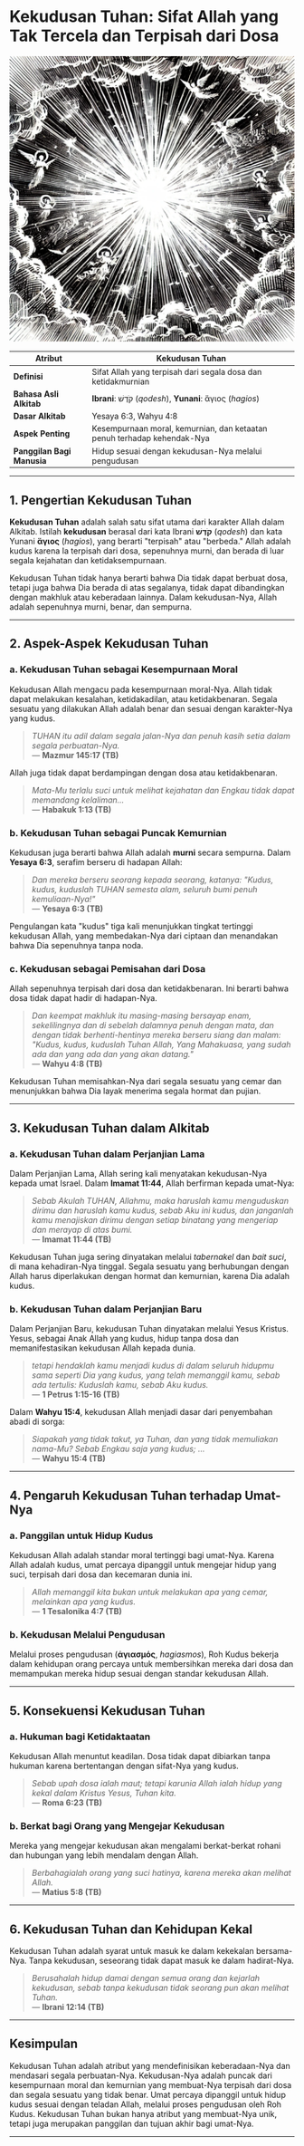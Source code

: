 # **Kekudusan Tuhan: Sifat Allah yang Tak Tercela dan Terpisah dari Dosa**

![Ilustrasi gambaran tentang kekudusan Tuhan](konten/img/iman_kristen/kekudusan_tuhan.webp)

| **Atribut**               | Kekudusan Tuhan                                                         |
|---------------------------|-------------------------------------------------------------------------|
| **Definisi**              | Sifat Allah yang terpisah dari segala dosa dan ketidakmurnian           |
| **Bahasa Asli Alkitab**   | **Ibrani**: קֹדֶשׁ (*qodesh*), **Yunani**: ἅγιος (*hagios*)               |
| **Dasar Alkitab**         | Yesaya 6:3, Wahyu 4:8                                                   |
| **Aspek Penting**         | Kesempurnaan moral, kemurnian, dan ketaatan penuh terhadap kehendak-Nya |
| **Panggilan Bagi Manusia**| Hidup sesuai dengan kekudusan-Nya melalui pengudusan                    |

---

## 1. Pengertian Kekudusan Tuhan

**Kekudusan Tuhan** adalah salah satu sifat utama dari karakter Allah dalam Alkitab. Istilah **kekudusan** berasal dari kata Ibrani **קֹדֶשׁ** (*qodesh*) dan kata Yunani **ἅγιος** (*hagios*), yang berarti "terpisah" atau "berbeda." Allah adalah kudus karena Ia terpisah dari dosa, sepenuhnya murni, dan berada di luar segala kejahatan dan ketidaksempurnaan.

Kekudusan Tuhan tidak hanya berarti bahwa Dia tidak dapat berbuat dosa, tetapi juga bahwa Dia berada di atas segalanya, tidak dapat dibandingkan dengan makhluk atau keberadaan lainnya. Dalam kekudusan-Nya, Allah adalah sepenuhnya murni, benar, dan sempurna.

---

## 2. Aspek-Aspek Kekudusan Tuhan

### a. Kekudusan Tuhan sebagai Kesempurnaan Moral

Kekudusan Allah mengacu pada kesempurnaan moral-Nya. Allah tidak dapat melakukan kesalahan, ketidakadilan, atau ketidakbenaran. Segala sesuatu yang dilakukan Allah adalah benar dan sesuai dengan karakter-Nya yang kudus. 

> *TUHAN itu adil dalam segala jalan-Nya dan penuh kasih setia dalam segala perbuatan-Nya.*  
> — **Mazmur 145:17 (TB)**

Allah juga tidak dapat berdampingan dengan dosa atau ketidakbenaran.

> *Mata-Mu terlalu suci untuk melihat kejahatan dan Engkau tidak dapat memandang kelaliman...*  
> — **Habakuk 1:13 (TB)**

### b. Kekudusan Tuhan sebagai Puncak Kemurnian

Kekudusan juga berarti bahwa Allah adalah **murni** secara sempurna. Dalam **Yesaya 6:3**, serafim berseru di hadapan Allah:

> *Dan mereka berseru seorang kepada seorang, katanya: "Kudus, kudus, kuduslah TUHAN semesta alam, seluruh bumi penuh kemuliaan-Nya!"*  
> — **Yesaya 6:3 (TB)**

Pengulangan kata "kudus" tiga kali menunjukkan tingkat tertinggi kekudusan Allah, yang membedakan-Nya dari ciptaan dan menandakan bahwa Dia sepenuhnya tanpa noda.

### c. Kekudusan sebagai Pemisahan dari Dosa

Allah sepenuhnya terpisah dari dosa dan ketidakbenaran. Ini berarti bahwa dosa tidak dapat hadir di hadapan-Nya.

> *Dan keempat makhluk itu masing-masing bersayap enam, sekelilingnya dan di sebelah dalamnya penuh dengan mata, dan dengan tidak berhenti-hentinya mereka berseru siang dan malam: "Kudus, kudus, kuduslah Tuhan Allah, Yang Mahakuasa, yang sudah ada dan yang ada dan yang akan datang."*  
> — **Wahyu 4:8 (TB)**

Kekudusan Tuhan memisahkan-Nya dari segala sesuatu yang cemar dan menunjukkan bahwa Dia layak menerima segala hormat dan pujian.

---

## 3. Kekudusan Tuhan dalam Alkitab

### a. Kekudusan Tuhan dalam Perjanjian Lama

Dalam Perjanjian Lama, Allah sering kali menyatakan kekudusan-Nya kepada umat Israel. Dalam **Imamat 11:44**, Allah berfirman kepada umat-Nya:

> *Sebab Akulah TUHAN, Allahmu, maka haruslah kamu menguduskan dirimu dan haruslah kamu kudus, sebab Aku ini kudus, dan janganlah kamu menajiskan dirimu dengan setiap binatang yang mengeriap dan merayap di atas bumi.*  
> — **Imamat 11:44 (TB)**

Kekudusan Tuhan juga sering dinyatakan melalui *tabernakel* dan *bait suci*, di mana kehadiran-Nya tinggal. Segala sesuatu yang berhubungan dengan Allah harus diperlakukan dengan hormat dan kemurnian, karena Dia adalah kudus.

### b. Kekudusan Tuhan dalam Perjanjian Baru

Dalam Perjanjian Baru, kekudusan Tuhan dinyatakan melalui Yesus Kristus. Yesus, sebagai Anak Allah yang kudus, hidup tanpa dosa dan memanifestasikan kekudusan Allah kepada dunia.

> *tetapi hendaklah kamu menjadi kudus di dalam seluruh hidupmu sama seperti Dia yang kudus, yang telah memanggil kamu,
sebab ada tertulis: Kuduslah kamu, sebab Aku kudus.*  
> — **1 Petrus 1:15-16 (TB)**

Dalam **Wahyu 15:4**, kekudusan Allah menjadi dasar dari penyembahan abadi di sorga:

> *Siapakah yang tidak takut, ya Tuhan, dan yang tidak memuliakan nama-Mu? Sebab Engkau saja yang kudus; ...*  
> — **Wahyu 15:4 (TB)**

---

## 4. Pengaruh Kekudusan Tuhan terhadap Umat-Nya

### a. Panggilan untuk Hidup Kudus

Kekudusan Allah adalah standar moral tertinggi bagi umat-Nya. Karena Allah adalah kudus, umat percaya dipanggil untuk mengejar hidup yang suci, terpisah dari dosa dan kecemaran dunia ini.

> *Allah memanggil kita bukan untuk melakukan apa yang cemar, melainkan apa yang kudus.*  
> — **1 Tesalonika 4:7 (TB)**

### b. Kekudusan Melalui Pengudusan

Melalui proses pengudusan (**ἁγιασμός**, *hagiasmos*), Roh Kudus bekerja dalam kehidupan orang percaya untuk membersihkan mereka dari dosa dan memampukan mereka hidup sesuai dengan standar kekudusan Allah.

---

## 5. Konsekuensi Kekudusan Tuhan

### a. Hukuman bagi Ketidaktaatan

Kekudusan Allah menuntut keadilan. Dosa tidak dapat dibiarkan tanpa hukuman karena bertentangan dengan sifat-Nya yang kudus.

> *Sebab upah dosa ialah maut; tetapi karunia Allah ialah hidup yang kekal dalam Kristus Yesus, Tuhan kita.*  
> — **Roma 6:23 (TB)**

### b. Berkat bagi Orang yang Mengejar Kekudusan

Mereka yang mengejar kekudusan akan mengalami berkat-berkat rohani dan hubungan yang lebih mendalam dengan Allah.

> *Berbahagialah orang yang suci hatinya, karena mereka akan melihat Allah.*  
> — **Matius 5:8 (TB)**

---

## 6. Kekudusan Tuhan dan Kehidupan Kekal

Kekudusan Tuhan adalah syarat untuk masuk ke dalam kekekalan bersama-Nya. Tanpa kekudusan, seseorang tidak dapat masuk ke dalam hadirat-Nya.

> *Berusahalah hidup damai dengan semua orang dan kejarlah kekudusan, sebab tanpa kekudusan tidak seorang pun akan melihat Tuhan.*  
> — **Ibrani 12:14 (TB)**

---

## Kesimpulan

Kekudusan Tuhan adalah atribut yang mendefinisikan keberadaan-Nya dan mendasari segala perbuatan-Nya. Kekudusan-Nya adalah puncak dari kesempurnaan moral dan kemurnian yang membuat-Nya terpisah dari dosa dan segala sesuatu yang tidak benar. Umat percaya dipanggil untuk hidup kudus sesuai dengan teladan Allah, melalui proses pengudusan oleh Roh Kudus. Kekudusan Tuhan bukan hanya atribut yang membuat-Nya unik, tetapi juga merupakan panggilan dan tujuan akhir bagi umat-Nya.

---